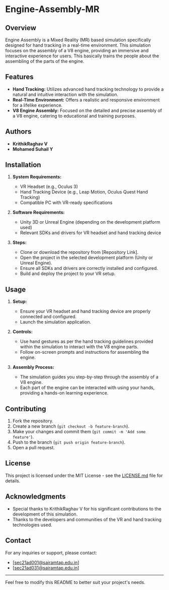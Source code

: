 # Engine-Assembly-MR

## Overview
Engine Assembly is a Mixed Reality (MR) based simulation specifically designed for hand tracking in a real-time environment. This simulation focuses on the assembly of a V8 engine, providing an immersive and interactive experience for users. This basically trains the people about the assembling of the parts of the engine.

## Features
- **Hand Tracking:** Utilizes advanced hand tracking technology to provide a natural and intuitive interaction with the simulation.
- **Real-Time Environment:** Offers a realistic and responsive environment for a lifelike experience.
- **V8 Engine Assembly:** Focused on the detailed and precise assembly of a V8 engine, catering to educational and training purposes.

## Authors
- **KrithikRaghav V**
- **Mohamed Suhail Y**

## Installation
1. **System Requirements:**
   - VR Headset (e.g., Oculus 3)
   - Hand Tracking Device (e.g., Leap Motion, Oculus Quest Hand Tracking)
   - Compatible PC with VR-ready specifications

2. **Software Requirements:**
   - Unity 3D or Unreal Engine (depending on the development platform used)
   - Relevant SDKs and drivers for VR headset and hand tracking device

3. **Steps:**
   - Clone or download the repository from [Repository Link].
   - Open the project in the selected development platform (Unity or Unreal Engine).
   - Ensure all SDKs and drivers are correctly installed and configured.
   - Build and deploy the project to your VR setup.

## Usage
1. **Setup:**
   - Ensure your VR headset and hand tracking device are properly connected and configured.
   - Launch the simulation application.

2. **Controls:**
   - Use hand gestures as per the hand tracking guidelines provided within the simulation to interact with the V8 engine parts.
   - Follow on-screen prompts and instructions for assembling the engine.

3. **Assembly Process:**
   - The simulation guides you step-by-step through the assembly of a V8 engine.
   - Each part of the engine can be interacted with using your hands, providing a hands-on learning experience.

## Contributing
1. Fork the repository.
2. Create a new branch (`git checkout -b feature-branch`).
3. Make your changes and commit them (`git commit -m 'Add some feature'`).
4. Push to the branch (`git push origin feature-branch`).
5. Open a pull request.

## License
This project is licensed under the MIT License - see the [LICENSE.md](LICENSE.md) file for details.

## Acknowledgments
- Special thanks to KrithikRaghav V for his significant contributions to the development of this simulation.
- Thanks to the developers and communities of the VR and hand tracking technologies used.

## Contact
For any inquiries or support, please contact:
- [sec21ad001@sairamtap.edu.in]
- [sec21ad031@sairamtap.edu.in]

---

Feel free to modify this README to better suit your project's needs.
